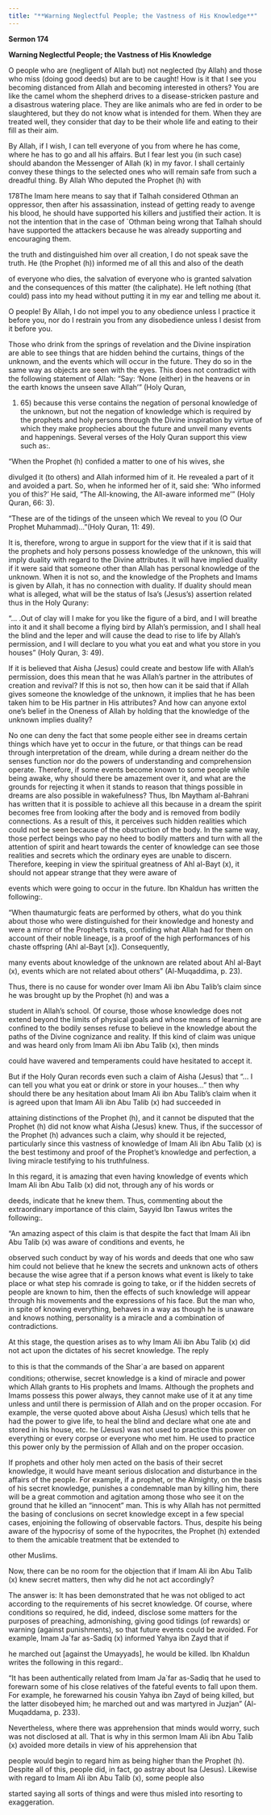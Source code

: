 ```yaml
---
title: "**Warning Neglectful People; the Vastness of His Knowledge**" 
---
```

**Sermon 174**

**Warning Neglectful People; the Vastness of His Knowledge**

O people who are \(negligent of Allah but\) not neglected \(by Allah\) and those who miss \(doing good deeds\) but are to be caught\! How is it that I see you becoming distanced from Allah and becoming interested in others? You are like the camel whom the shepherd drives to a disease\-stricken pasture and a disastrous watering place\. They are like animals who are fed in order to be slaughtered, but they do not know what is intended for them\. When they are treated well, they consider that day to be their whole life and eating to their fill as their aim\.

By Allah, if I wish, I can tell everyone of you from where he has come, where he has to go and all his affairs\. But I fear lest you \(in such case\) should abandon the Messenger of Allah \(k\) in my favor\. I shall certainly convey these things to the selected ones who will remain safe from such a dreadful thing\. By Allah Who deputed the Prophet \(h\) with

178The Imam here means to say that if Talhah considered Othman an oppressor, then after his assassination, instead of getting ready to avenge his blood, he should have supported his killers and justified their action\. It is not the intention that in the case of \`Othman being wrong that Talhah should have supported the attackers because he was already supporting and encouraging them\.

<a id="page607"></a>the truth and distinguished him over all creation, I do not speak save the truth\. He \(the Prophet \(h\)\) informed me of all this and also of the death

of everyone who dies, the salvation of everyone who is granted salvation and the consequences of this matter \(the caliphate\)\. He left nothing \(that could\) pass into my head without putting it in my ear and telling me about it\.

O people\! By Allah, I do not impel you to any obedience unless I practice it before you, nor do I restrain you from any disobedience unless I desist from it before you\.

Those who drink from the springs of revelation and the Divine inspiration are able to see things that are hidden behind the curtains, things of the unknown, and the events which will occur in the future\. They do so in the same way as objects are seen with the eyes\. This does not contradict with the following statement of Allah: “Say: ‘None \(either\) in the heavens or in the earth knows the unseen save Allah’” \(Holy Quran,

1. 65\) because this verse contains the negation of personal knowledge of the unknown, but not the negation of knowledge which is required by the prophets and holy persons through the Divine inspiration by virtue of which they make prophecies about the future and unveil many events and happenings\. Several verses of the Holy Quran support this view such as:\.

“When the Prophet \(h\) confided a matter to one of his wives, she

divulged it \(to others\) and Allah informed him of it\. He revealed a part of it and avoided a part\. So, when he informed her of it, said she: ‘Who informed you of this?’ He said, “The All\-knowing, the All\-aware informed me’” \(Holy Quran, 66: 3\)\.

“These are of the tidings of the unseen which We reveal to you \(O Our Prophet Muhammad\)\.\.\.”\(Holy Quran, 11: 49\)\.

It is, therefore, wrong to argue in support for the view that if it is said that the prophets and holy persons possess knowledge of the unknown, this will imply duality with regard to the Divine attributes\. It will have implied duality if it were said that someone other than Allah has personal knowledge of the unknown\. When it is not so, and the knowledge of the Prophets and Imams is given by Allah, it has no connection with duality\. If duality should mean what is alleged, what will be the status of Isa’s \(Jesus’s\) assertion related thus in the Holy Qurany:

<a id="page608"></a>“\.\.\. \.Out of clay will I make for you like the figure of a bird, and I will breathe into it and it shall become a flying bird by Allah’s permission, and I shall heal the blind and the leper and will cause the dead to rise to life by Allah’s permission, and I will declare to you what you eat and what you store in you houses” \(Holy Quran, 3: 49\)\.

If it is believed that Aisha \(Jesus\) could create and bestow life with Allah’s permission, does this mean that he was Allah’s partner in the attributes of creation and revival? If this is not so, then how can it be said that if Allah gives someone the knowledge of the unknown, it implies that he has been taken him to be His partner in His attributes? And how can anyone extol one’s belief in the Oneness of Allah by holding that the knowledge of the unknown implies duality?

No one can deny the fact that some people either see in dreams certain things which have yet to occur in the future, or that things can be read through interpretation of the dream, while during a dream neither do the senses function nor do the powers of understanding and comprehension operate\. Therefore, if some events become known to some people while being awake, why should there be amazement over it, and what are the grounds for rejecting it when it stands to reason that things possible in dreams are also possible in wakefulness? Thus, Ibn Maytham al\-Bahrani has written that it is possible to achieve all this because in a dream the spirit becomes free from looking after the body and is removed from bodily connections\. As a result of this, it perceives such hidden realities which could not be seen because of the obstruction of the body\. In the same way, those perfect beings who pay no heed to bodily matters and turn with all the attention of spirit and heart towards the center of knowledge can see those realities and secrets which the ordinary eyes are unable to discern\. Therefore, keeping in view the spiritual greatness of Ahl al\-Bayt \(x\), it should not appear strange that they were aware of

events which were going to occur in the future\. Ibn Khaldun has written the following:\.

“When thaumaturgic feats are performed by others, what do you think about those who were distinguished for their knowledge and honesty and were a mirror of the Prophet’s traits, confiding what Allah had for them on account of their noble lineage, is a proof of the high performances of his chaste offspring \(Ahl al\-Bayt \[x\]\)\. Consequently,

many events about knowledge of the unknown are related about Ahl al\-Bayt \(x\), events which are not related about others” \(Al\-Muqaddima, p\. 23\)\.

<a id="page609"></a>Thus, there is no cause for wonder over Imam Ali ibn Abu Talib’s claim since he was brought up by the Prophet \(h\) and was a

student in Allah’s school\. Of course, those whose knowledge does not extend beyond the limits of physical goals and whose means of learning are confined to the bodily senses refuse to believe in the knowledge about the paths of the Divine cognizance and reality\. If this kind of claim was unique and was heard only from Imam Ali ibn Abu Talib \(x\), then minds

could have wavered and temperaments could have hesitated to accept it\.

But if the Holy Quran records even such a claim of Aisha \(Jesus\) that “\.\.\. I can tell you what you eat or drink or store in your houses\.\.\.” then why should there be any hesitation about Imam Ali ibn Abu Talib’s claim when it is agreed upon that Imam Ali ibn Abu Talib \(x\) had succeeded in

attaining distinctions of the Prophet \(h\), and it cannot be disputed that the Prophet \(h\) did not know what Aisha \(Jesus\) knew\. Thus, if the successor of the Prophet \(h\) advances such a claim, why should it be rejected, particularly since this vastness of knowledge of Imam Ali ibn Abu Talib \(x\) is the best testimony and proof of the Prophet’s knowledge and perfection, a living miracle testifying to his truthfulness\.

In this regard, it is amazing that even having knowledge of events which Imam Ali ibn Abu Talib \(x\) did not, through any of his words or

deeds, indicate that he knew them\. Thus, commenting about the extraordinary importance of this claim, Sayyid Ibn Tawus writes the following:\.

“An amazing aspect of this claim is that despite the fact that Imam Ali ibn Abu Talib \(x\) was aware of conditions and events, he

observed such conduct by way of his words and deeds that one who saw him could not believe that he knew the secrets and unknown acts of others because the wise agree that if a person knows what event is likely to take place or what step his comrade is going to take, or if the hidden secrets of people are known to him, then the effects of such knowledge will appear through his movements and the expressions of his face\. But the man who, in spite of knowing everything, behaves in a way as though he is unaware and knows nothing, personality is a miracle and a combination of contradictions\.

At this stage, the question arises as to why Imam Ali ibn Abu Talib \(x\) did not act upon the dictates of his secret knowledge\. The reply

<a id="page610"></a>to this is that the commands of the Shar\`a are based on apparent conditions; otherwise, secret knowledge is a kind of miracle and power which Allah grants to His prophets and Imams\. Although the prophets and Imams possess this power always, they cannot make use of it at any time unless and until there is permission of Allah and on the proper occasion\. For example, the verse quoted above about Aisha \(Jesus\) which tells that he had the power to give life, to heal the blind and declare what one ate and stored in his house, etc\. he \(Jesus\) was not used to practice this power on everything or every corpse or everyone who met him\. He used to practice this power only by the permission of Allah and on the proper occasion\.

If prophets and other holy men acted on the basis of their secret knowledge, it would have meant serious dislocation and disturbance in the affairs of the people\. For example, if a prophet, or the Almighty, on the basis of his secret knowledge, punishes a condemnable man by killing him, there will be a great commotion and agitation among those who see it on the ground that he killed an “innocent” man\. This is why Allah has not permitted the basing of conclusions on secret knowledge except in a few special cases, enjoining the following of observable factors\. Thus, despite his being aware of the hypocrisy of some of the hypocrites, the Prophet \(h\) extended to them the amicable treatment that be extended to

other Muslims\.

Now, there can be no room for the objection that if Imam Ali ibn Abu Talib \(x\) knew secret matters, then why did he not act accordingly?

The answer is: It has been demonstrated that he was not obliged to act according to the requirements of his secret knowledge\. Of course, where conditions so required, he did, indeed, disclose some matters for the purposes of preaching, admonishing, giving good tidings \(of rewards\) or warning \(against punishments\), so that future events could be avoided\. For example, Imam Ja\`far as\-Sadiq \(x\) informed Yahya ibn Zayd that if

he marched out \[against the Umayyads\], he would be killed\. Ibn Khaldun writes the following in this regard:\.

“It has been authentically related from Imam Ja\`far as\-Sadiq that he used to forewarn some of his close relatives of the fateful events to fall upon them\. For example, he forewarned his cousin Yahya ibn Zayd of being killed, but the latter disobeyed him; he marched out and was martyred in Juzjan” \(Al\-Muqaddama, p\. 233\)\.

<a id="page611"></a>Nevertheless, where there was apprehension that minds would worry, such was not disclosed at all\. That is why in this sermon Imam Ali ibn Abu Talib \(x\) avoided more details in view of his apprehension that

people would begin to regard him as being higher than the Prophet \(h\)\. Despite all of this, people did, in fact, go astray about Isa \(Jesus\)\. Likewise with regard to Imam Ali ibn Abu Talib \(x\), some people also

started saying all sorts of things and were thus misled into resorting to exaggeration\.

